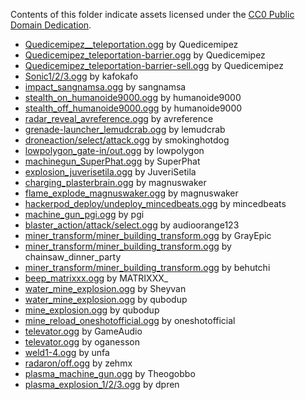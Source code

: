 Contents of this folder indicate assets licensed under the [CC0 Public Domain Dedication](https://creativecommons.org/publicdomain/zero/1.0/).

* [Quedicemipez__teleportation.ogg](https://freesound.org/people/quedicemipez/sounds/522704/) by Quedicemipez
* [Quedicemipez_teleportation-barrier.ogg](https://freesound.org/people/quedicemipez/sounds/522704/) by Quedicemipez
* [Quedicemipez_teleportation-barrier-sell.ogg](https://freesound.org/people/quedicemipez/sounds/522704/) by Quedicemipez
* [Sonic1/2/3.ogg](https://freesound.org/people/tutarap/sounds/341956/) by kafokafo
* [impact_sangnamsa.ogg](https://freesound.org/people/sangnamsa/sounds/473941/) by sangnamsa
* [stealth_on_humanoide9000.ogg](https://freesound.org/people/humanoide9000/sounds/422245/) by humanoide9000
* [stealth_off_humanoide9000.ogg](https://freesound.org/people/humanoide9000/sounds/422245/) by humanoide9000
* [radar_reveal_avreference.ogg](https://freesound.org/people/avreference/sounds/575419/) by avreference
* [grenade-launcher_lemudcrab.ogg](https://freesound.org/people/LeMudCrab/sounds/163458/) by lemudcrab
* [droneaction/select/attack.ogg](https://freesound.org/people/smokinghotdog/sounds/584921/) by smokinghotdog
* [lowpolygon_gate-in/out.ogg](https://freesound.org/people/lowpolygon/sounds/421722/) by lowpolygon
* [machinegun_SuperPhat.ogg](https://freesound.org/people/SuperPhat/sounds/417689/) by SuperPhat
* [explosion_juverisetila.ogg](https://freesound.org/people/JuveriSetila/sounds/514133/) by JuveriSetila
* [charging_plasterbrain.ogg](https://freesound.org/people/magnuswaker/sounds/588242/) by magnuswaker
* [flame_explode_magnuswaker.ogg](https://freesound.org/people/magnuswaker/sounds/592572/) by magnuswaker
* [hackerpod_deploy/undeploy_mincedbeats.ogg](https://freesound.org/people/mincedbeats/sounds/630563/) by mincedbeats
* [machine_gun_pgi.ogg](https://freesound.org/people/pgi/sounds/212607/) by pgi
* [blaster_action/attack/select.ogg](https://freesound.org/people/audioorange123/sounds/218742/) by audioorange123
* [miner_transform/miner_building_transform.ogg](https://freesound.org/people/GrayEpic/sounds/696291/) by GrayEpic
* [miner_transform/miner_building_transform.ogg](https://freesound.org/people/chainsaw_dinner_party/sounds/403075/) by chainsaw_dinner_party
* [miner_transform/miner_building_transform.ogg](https://freesound.org/people/behutchi/sounds/442259/) by behutchi
* [beep_matrixxx.ogg](https://freesound.org/people/MATRIXXX_/sounds/657948/) by MATRIXXX_
* [water_mine_explosion.ogg](https://freesound.org/people/Sheyvan/sounds/519008/) by Sheyvan
* [water_mine_explosion.ogg](https://freesound.org/people/qubodup/sounds/182429/) by qubodup
* [mine_explosion.ogg](https://freesound.org/people/qubodup/sounds/182429/) by qubodup
* [mine_reload_oneshotofficial.ogg](https://freesound.org/people/oneshotofficial/sounds/616757/) by oneshotofficial
* [televator.ogg](https://freesound.org/people/GameAudio/sounds/220161/) by GameAudio
* [televator.ogg](https://freesound.org/people/oganesson/sounds/555017/) by oganesson
* [weld1-4.ogg](https://freesound.org/people/unfa/sounds/264827/) by unfa
* [radaron/off.ogg](https://freesound.org/people/zehmx/sounds/322866/) by zehmx
* [plasma_machine_gun.ogg](https://freesound.org/people/Theogobbo/sounds/316976/) by Theogobbo
* [plasma_explosion_1/2/3.ogg](https://freesound.org/people/dpren/sounds/440146/) by dpren
